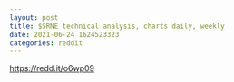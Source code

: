```yaml
--- 
layout: post 
title: $SRNE technical analysis, charts daily, weekly 
date: 2021-06-24 1624523323 
categories: reddit 
--- 
```

https://redd.it/o6wp09